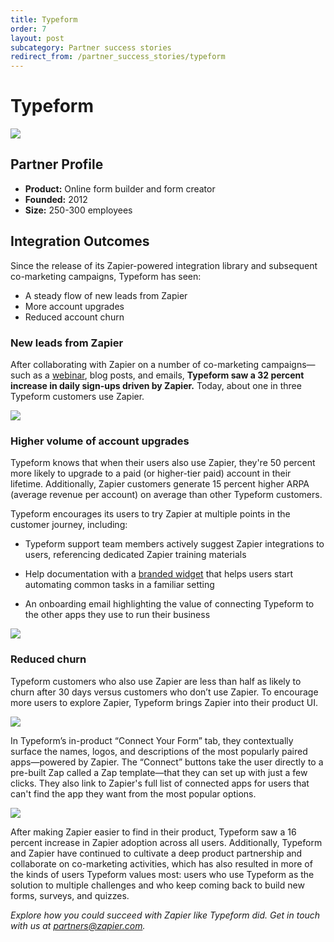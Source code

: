 ```yaml
---
title: Typeform
order: 7
layout: post
subcategory: Partner success stories
redirect_from: /partner_success_stories/typeform
---
```


# Typeform

![](https://cdn.zappy.app/e685d88b74f479197f299a5a0b08c5c6.png)

## Partner Profile

- **Product:** Online form builder and form creator
- **Founded:** 2012
- **Size:** 250-300 employees

## Integration Outcomes

Since the release of its Zapier-powered integration library and subsequent co-marketing campaigns, Typeform has seen:
- A steady flow of new leads from Zapier
- More account upgrades
- Reduced account churn


### New leads from Zapier

After collaborating with Zapier on a number of co-marketing campaigns—such as a [webinar](https://go.zapier.com/zapier-typeform-no-code-workflows-june-26/), blog posts, and emails, **Typeform saw a 32 percent increase in daily sign-ups driven by Zapier.** Today, about one in three Typeform customers use Zapier.

![](https://cdn.zappy.app/64dd4060a49b8011cf3f8a1f9b83be9d.png)

### Higher volume of account upgrades

Typeform knows that when their users also use Zapier, they're 50 percent more likely to upgrade to a paid (or higher-tier paid) account in their lifetime. Additionally, Zapier customers generate 15 percent higher ARPA (average revenue per account) on average than other Typeform customers.

Typeform encourages its users to try Zapier at multiple points in the customer journey, including:

- Typeform support team members actively suggest Zapier integrations to users, referencing dedicated Zapier training materials 

- Help documentation with a [branded widget](https://zapier.com/partner/embed/) that helps users start automating common tasks in a familiar setting 

- An onboarding email highlighting the value of connecting Typeform to the other apps they use to run their business 

![](https://cdn.zappy.app/7bdad8be66d3720ed31bb398718c48e9.png)

### Reduced churn

Typeform customers who also use Zapier are less than half as likely to churn after 30 days versus customers who don’t use Zapier. To encourage more users to explore Zapier, Typeform brings Zapier into their product UI. 

![](https://zappy.zapier.com/90f027eb232e4b3e21ad3fdac3d36863.png)

In Typeform’s in-product “Connect Your Form” tab, they contextually surface the names, logos, and descriptions of the most popularly paired apps—powered by Zapier. The “Connect” buttons take the user directly to a pre-built Zap called a Zap template—that they can set up with just a few clicks. They also link to Zapier's full list of connected apps for users that can't find the app they want from the most popular options.

![](https://zappy.zapier.com/3ed64bf1484d6c50375ce323a8084a15.png)

After making Zapier easier to find in their product, Typeform saw a 16 percent increase in Zapier adoption across all users. Additionally, Typeform and Zapier have continued to cultivate a deep product partnership and collaborate on co-marketing activities, which has also resulted in more of the kinds of users Typeform values most: users who use Typeform as the solution to multiple challenges and who keep coming back to build new forms, surveys, and quizzes.

_Explore how you could succeed with Zapier like Typeform did. Get in touch with us at partners@zapier.com._
